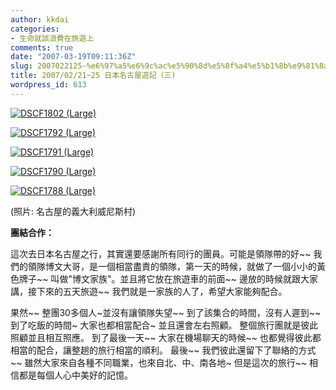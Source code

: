 ```yaml
---
author: kkdai
categories:
- 生命就該浪費在旅遊上
comments: true
date: "2007-03-19T09:11:36Z"
slug: 2007022125-%e6%97%a5%e6%9c%ac%e5%90%8d%e5%8f%a4%e5%b1%8b%e9%81%8a%e8%a8%98%ef%bc%88%e4%b8%89
title: 2007/02/21~25 日本名古屋遊記（三)
wordpress_id: 613
---
```


  


[![DSCF1802 (Large)](http://farm1.static.flickr.com/187/425335102_9eecc2e33e.jpg)](http://www.flickr.com/photos/evanlin/425335102/)  


[![DSCF1792 (Large)](http://farm1.static.flickr.com/179/425333359_53e57928b5.jpg)](http://www.flickr.com/photos/evanlin/425333359/)  


[![DSCF1791 (Large)](http://farm1.static.flickr.com/159/425333126_32954c0c52.jpg)](http://www.flickr.com/photos/evanlin/425333126/)  


[![DSCF1790 (Large)](http://farm1.static.flickr.com/153/425332828_8168131c2d.jpg)](http://www.flickr.com/photos/evanlin/425332828/)  


[![DSCF1788 (Large)](http://farm1.static.flickr.com/169/425332399_1ffcd94759.jpg)](http://www.flickr.com/photos/evanlin/425332399/)  


(照片: 名古屋的義大利威尼斯村)

**團結合作：**

這次去日本名古屋之行，其實還要感謝所有同行的團員。可能是領隊帶的好~~ 我們的領隊博文大哥，是一個相當盡責的領隊，第一天的時候，就做了一個小小的黃色牌子~~ 叫做"博文家族"。並且將它放在旅遊車的前面~~ 邊放的時候就跟大家講，接下來的五天旅遊~~ 我們就是一家族的人了，希望大家能夠配合。

果然~~ 整團30多個人~並沒有讓領隊失望~~ 到了該集合的時間，沒有人遲到~~ 到了吃飯的時間~ 大家也都相當配合~ 並且還會左右照顧。 整個旅行團就是彼此照顧並且相互照應。 到了最後一天~~ 大家在機場聊天的時候~~ 也都覺得彼此都相當的配合，讓整趟的旅行相當的順利。 最後~~ 我們彼此還留下了聯絡的方式~~ 雖然大家來自各種不同職業，也來自北、中、南各地~ 但是這次的旅行~~ 相信都是每個人心中美好的記憶。
